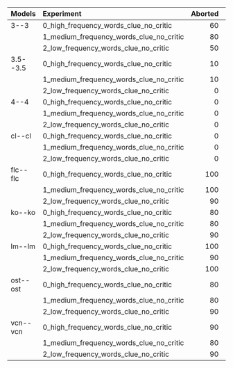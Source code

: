 | Models   | Experiment                              |   Aborted |   Lose | Played    | Success   |
|:---------|:----------------------------------------|----------:|-------:|:----------|:----------|
| 3--3     | 0_high_frequency_words_clue_no_critic   |        60 |     30 | 40.0      | 10.0      |
|          | 1_medium_frequency_words_clue_no_critic |        80 |     10 | 20.0      | 10.0      |
|          | 2_low_frequency_words_clue_no_critic    |        50 |     10 | 50.0      | 40.0      |
| 3.5--3.5 | 0_high_frequency_words_clue_no_critic   |        10 |     90 | 90.0      | 0.0       |
|          | 1_medium_frequency_words_clue_no_critic |        10 |     70 | 90.0      | 20.0      |
|          | 2_low_frequency_words_clue_no_critic    |         0 |     40 | **100.0** | 60.0      |
| 4--4     | 0_high_frequency_words_clue_no_critic   |         0 |     30 | **100.0** | **70.0**  |
|          | 1_medium_frequency_words_clue_no_critic |         0 |     30 | **100.0** | **70.0**  |
|          | 2_low_frequency_words_clue_no_critic    |         0 |     20 | **100.0** | **80.0**  |
| cl--cl   | 0_high_frequency_words_clue_no_critic   |         0 |     60 | **100.0** | 40.0      |
|          | 1_medium_frequency_words_clue_no_critic |         0 |     60 | **100.0** | 40.0      |
|          | 2_low_frequency_words_clue_no_critic    |         0 |     50 | **100.0** | 50.0      |
| flc--flc | 0_high_frequency_words_clue_no_critic   |       100 |      0 | 0.0       | 0.0       |
|          | 1_medium_frequency_words_clue_no_critic |       100 |      0 | 0.0       | 0.0       |
|          | 2_low_frequency_words_clue_no_critic    |        90 |      0 | 10.0      | 10.0      |
| ko--ko   | 0_high_frequency_words_clue_no_critic   |        80 |     20 | 20.0      | 0.0       |
|          | 1_medium_frequency_words_clue_no_critic |        80 |     10 | 20.0      | 10.0      |
|          | 2_low_frequency_words_clue_no_critic    |        90 |     10 | 10.0      | 0.0       |
| lm--lm   | 0_high_frequency_words_clue_no_critic   |       100 |      0 | 0.0       | 0.0       |
|          | 1_medium_frequency_words_clue_no_critic |        90 |     10 | 10.0      | 0.0       |
|          | 2_low_frequency_words_clue_no_critic    |       100 |      0 | 0.0       | 0.0       |
| ost--ost | 0_high_frequency_words_clue_no_critic   |        80 |     20 | 20.0      | 0.0       |
|          | 1_medium_frequency_words_clue_no_critic |        80 |     20 | 20.0      | 0.0       |
|          | 2_low_frequency_words_clue_no_critic    |        90 |     10 | 10.0      | 0.0       |
| vcn--vcn | 0_high_frequency_words_clue_no_critic   |        90 |     10 | 10.0      | 0.0       |
|          | 1_medium_frequency_words_clue_no_critic |        80 |     20 | 20.0      | 0.0       |
|          | 2_low_frequency_words_clue_no_critic    |        90 |      0 | 10.0      | 10.0      |